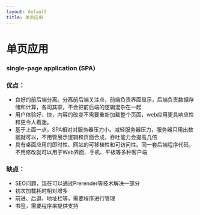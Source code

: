```yaml
---
layout: default
title: 单页应用
---
```

# 单页应用
### single-page application (SPA)

### 优点：
- 良好的前后端分离。分离前后端关注点，前端负责界面显示，后端负责数据存储和计算，各司其职，不会把前后端的逻辑混杂在一起
- 用户体验好、快，内容的改变不需要重新加载整个页面，web应用更具响应性和更令人着迷。
- 基于上面一点，SPA相对对服务器压力小。减轻服务器压力，服务器只用出数据就可以，不用管展示逻辑和页面合成，吞吐能力会提高几倍
- 具有桌面应用的即时性、网站的可移植性和可访问性。同一套后端程序代码，不用修改就可以用于Web界面、手机、平板等多种客户端

### 缺点：
- SEO问题，现在可以通过Prerender等技术解决一部分
- 初次加载耗时相对增多
- 前进、后退、地址栏等，需要程序进行管理
- 书签，需要程序来提供支持
